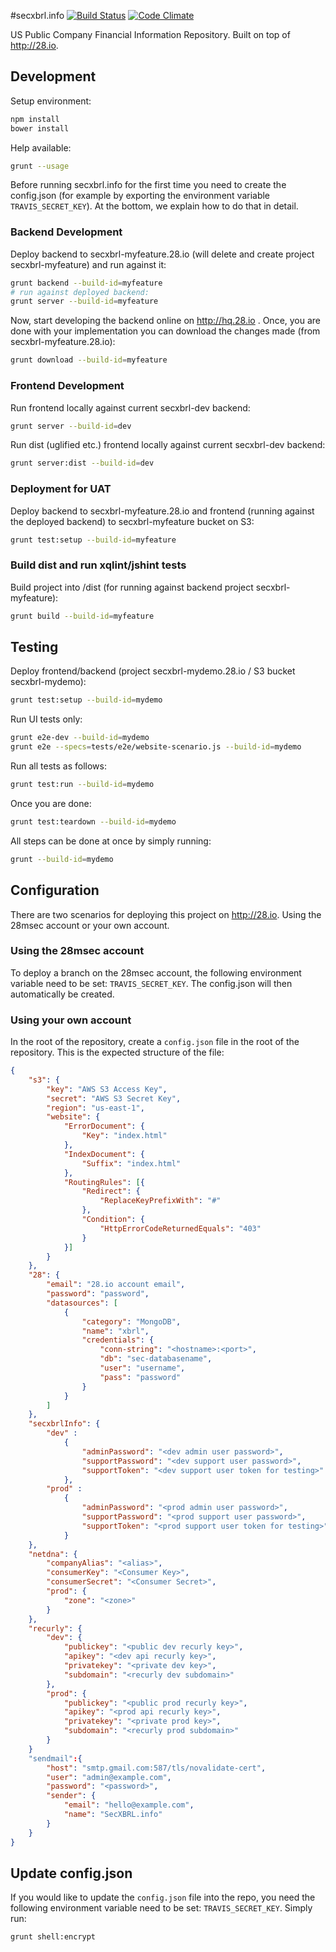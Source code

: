#secxbrl.info
[![Build Status](http://img.shields.io/travis/28msec/secxbrl.info/master.svg?style=flat)](https://travis-ci.org/28msec/secxbrl.info) [![Code Climate](http://img.shields.io/codeclimate/github/28msec/secxbrl.info.svg?style=flat)](https://codeclimate.com/github/28msec/secxbrl.info)

US Public Company Financial Information Repository. Built on top of http://28.io.

## Development

Setup environment:

```bash
npm install
bower install
```

Help available:

```bash
grunt --usage
```

Before running secxbrl.info for the first time you need to create the config.json (for example by exporting the environment variable `TRAVIS_SECRET_KEY`).
At the bottom, we explain how to do that in detail.

### Backend Development

Deploy backend to secxbrl-myfeature.28.io (will delete and create project secxbrl-myfeature) and run against it:

```bash
grunt backend --build-id=myfeature
# run against deployed backend:
grunt server --build-id=myfeature
```

Now, start developing the backend online on http://hq.28.io . Once, you are done with your implementation
you can download the changes made (from secxbrl-myfeature.28.io):

```bash
grunt download --build-id=myfeature
```

### Frontend Development

Run frontend locally against current secxbrl-dev backend:

```bash
grunt server --build-id=dev
```

Run dist (uglified etc.) frontend locally against current secxbrl-dev backend:

```bash
grunt server:dist --build-id=dev
```

### Deployment for UAT

Deploy backend to secxbrl-myfeature.28.io and frontend (running against the deployed backend) to secxbrl-myfeature bucket on S3:

```bash
grunt test:setup --build-id=myfeature
```

### Build dist and run xqlint/jshint tests

Build project into /dist (for running against backend project secxbrl-myfeature):

```bash
grunt build --build-id=myfeature
```

## Testing
Deploy frontend/backend (project secxbrl-mydemo.28.io / S3 bucket secxbrl-mydemo):

```bash
grunt test:setup --build-id=mydemo
```

Run UI tests only:
```bash
grunt e2e-dev --build-id=mydemo
grunt e2e --specs=tests/e2e/website-scenario.js --build-id=mydemo
```

Run all tests as follows:
```bash
grunt test:run --build-id=mydemo
```

Once you are done:
```bash
grunt test:teardown --build-id=mydemo
```

All steps can be done at once by simply running:
```bash
grunt --build-id=mydemo
```


## Configuration
There are two scenarios for deploying this project on http://28.io. Using the 28msec account or your own account.

### Using the 28msec account
To deploy a branch on the 28msec account, the following environment variable need to be set: `TRAVIS_SECRET_KEY`. The
config.json will then automatically be created.

### Using your own account
In the root of the repository, create a `config.json` file in the root of the repository.
This is the expected structure of the file:
```json
{
    "s3": {
        "key": "AWS S3 Access Key",
        "secret": "AWS S3 Secret Key",
        "region": "us-east-1",
        "website": {
            "ErrorDocument": {
                "Key": "index.html"
            },
            "IndexDocument": {
                "Suffix": "index.html"
            },
            "RoutingRules": [{
                "Redirect": {
                    "ReplaceKeyPrefixWith": "#"
                },
                "Condition": {
                    "HttpErrorCodeReturnedEquals": "403"
                }
            }]
        }
    },
    "28": {
        "email": "28.io account email",
        "password": "password",
        "datasources": [
            {
                "category": "MongoDB",
                "name": "xbrl",
                "credentials": {
                    "conn-string": "<hostname>:<port>",
                    "db": "sec-databasename",
                    "user": "username",
                    "pass": "password"
                }
            }
        ]
    },
    "secxbrlInfo": {
        "dev" :
            {
                "adminPassword": "<dev admin user password>",
                "supportPassword": "<dev support user password>",
                "supportToken": "<dev support user token for testing>"
            },
        "prod" :
            {
                "adminPassword": "<prod admin user password>",
                "supportPassword": "<prod support user password>",
                "supportToken": "<prod support user token for testing>"
            }
    },
    "netdna": {
        "companyAlias": "<alias>",
        "consumerKey": "<Consumer Key>",
        "consumerSecret": "<Consumer Secret>",
        "prod": {
            "zone": "<zone>"
        }
    },
    "recurly": {
        "dev": {
            "publickey": "<public dev recurly key>",
            "apikey": "<dev api recurly key>",
            "privatekey": "<private dev key>",
            "subdomain": "<recurly dev subdomain>"
        },
        "prod": {
            "publickey": "<public prod recurly key>",
            "apikey": "<prod api recurly key>",
            "privatekey": "<private prod key>",
            "subdomain": "<recurly prod subdomain>"
        }
    }
    "sendmail":{
        "host": "smtp.gmail.com:587/tls/novalidate-cert",
        "user": "admin@example.com",
        "password": "<password>",
        "sender": {
            "email": "hello@example.com",
            "name": "SecXBRL.info"
        }
    }
}
```

## Update config.json
If you would like to update the `config.json` file into the repo, you need the following environment variable need to be set: `TRAVIS_SECRET_KEY`.
Simply run:
```bash
grunt shell:encrypt
```
